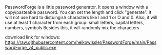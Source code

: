 PasswordForge is a little password generator.
It opens a window with a copy/pasteable password. You can set the length and click "generate".
It will not use hard to distuingish characters like l and 1 or O and 0.
Also, it will use at least 1 character from each group: small letters, capital letters, numbers, symbols
Besides this, it will randomly mix the characters

download link for windows: https://raw.githubusercontent.com/heikowissler/PasswordForge/main/PasswordForge_v4_public.exe
